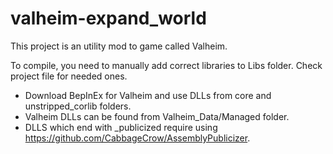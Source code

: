 # valheim-expand_world

This project is an utility mod to game called Valheim.

To compile, you need to manually add correct libraries to Libs folder. Check project file for needed ones.

- Download BepInEx for Valheim and use DLLs from core and unstripped_corlib folders.
- Valheim DLLs can be found from Valheim_Data/Managed folder.
- DLLS which end with _publicized require using https://github.com/CabbageCrow/AssemblyPublicizer.